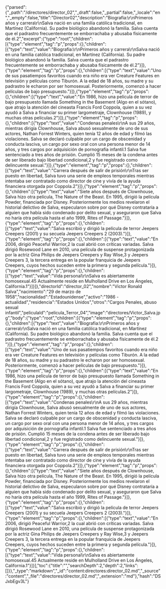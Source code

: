{"parsed":{"_path":"/directores/director_02","_draft":false,"_partial":false,"_locale":"en","_empty":false,"title":"Director02","description":"Biografia:\r\nPrimeros años y carrera\r\nSalva nació en una familia católica tradicional, en Martínez (California). Su padre biológico abandonó la familia. Salva cuenta que el padrastro frecuentemente se emborrachaba y abusaba físicamente de él.2​","excerpt":{"type":"root","children":[{"type":"element","tag":"p","props":{},"children":[{"type":"text","value":"Biografia:\r\nPrimeros años y carrera\r\nSalva nació en una familia católica tradicional, en Martínez (California). Su padre biológico abandonó la familia. Salva cuenta que el padrastro frecuentemente se emborrachaba y abusaba físicamente de él.2​"}]},{"type":"element","tag":"p","props":{},"children":[{"type":"text","value":"Uno de sus pasatiempos favoritos cuando era niño era ver Creature Features en televisión y películas como Tiburón. A la edad de 18 años, su madre y su padrastro le echaron por ser homosexual. Posteriormente, comenzó a hacer películas de bajo presupuesto."}]},{"type":"element","tag":"p","props":{},"children":[{"type":"text","value":"En 1986, hizo una película de terror de bajo presupuesto llamada Something in the Basement (Algo en el sótano), que atrajo la atención del cineasta Francis Ford Coppola, quien a su vez ayudó a Salva a financiar su primer largometraje, Clownhouse (1989), y muchas otras películas.2​"}]},{"type":"element","tag":"p","props":{},"children":[{"type":"text","value":"Condenas penales\r\nA sus 29 años, mientras dirigía Clownhouse, Salva abusó sexualmente de uno de sus actores, Nathan Forrest Winters, quien tenía 12 años de edad y filmó las violaciones. Salva se declaró culpable por un cargo de obscenidad y conducta lasciva, un cargo por sexo oral con una persona menor de 14 años, y tres cargos por adquisición de pornografía infantil.1​ Salva fue sentenciado a tres años de prisión. Cumplió 15 meses de la condena antes de ser liberado bajo libertad condicional,2​ y fue registrado como delincuente sexual."}]},{"type":"element","tag":"p","props":{},"children":[{"type":"text","value":"Carrera después de salir de prisión\r\nTras ser puesto en libertad, Salva tuvo una serie de empleos temporales mientras intentaba ser contratado como director de cine y vivía de la ayuda financiera otorgada por Coppola.2​"}]},{"type":"element","tag":"p","props":{},"children":[{"type":"text","value":"Siete años después de Clownhouse, Salva hizo otra película, The Nature of the Beast. En 1995, dirigió la película Powder, financiada por Disney. Posteriormente los medios revelaron el historial delictivo de Salva, especularon sobre por qué Disney contrataría a alguien que había sido condenado por delito sexual, y aseguraron que Salva no haría otra película hasta el año 1999, Rites of Passage."}]},{"type":"element","tag":"p","props":{},"children":[{"type":"text","value":"Salva escribió y dirigió la película de terror Jeepers Creepers (2001) y su secuela Jeepers Creepers 2 (2003)."}]},{"type":"element","tag":"p","props":{},"children":[{"type":"text","value":"En 2006, dirigió Peaceful Warrior,2​ la cual abrió con críticas variadas. Salva dirigió Rosewood Lane en 2010, una película de suspense protagonizada por la actriz Gina Philips de Jeepers Creepers y Ray Wise,3​ y Jeepers Creepers 3, la tercera entrega en la popular franquicia de Jeepers Creepers, cuyos hechos suceden entre la primera y segunda película."}]},{"type":"element","tag":"p","props":{},"children":[{"type":"text","value":"Vida personal\r\nSalva es abiertamente homosexual.4​5​ Actualmente reside en Mulholland Drive en Los Ángeles, California.1​"}]}]},"directorId":"director_02","nombre":"Victor Ronald Salva","nacimiento":"29 de marzo de 1958","nacionalidad":"Estadounidense","activo":"1986 - actualidad","residencia":"Estados Unidos","otros":"Cargos Penales, abuso sexual infantil","peliculaId":"pelicula_Terror_04","image":"directores/Victor_Salva.jpg","body":{"type":"root","children":[{"type":"element","tag":"p","props":{},"children":[{"type":"text","value":"Biografia:\r\nPrimeros años y carrera\r\nSalva nació en una familia católica tradicional, en Martínez (California). Su padre biológico abandonó la familia. Salva cuenta que el padrastro frecuentemente se emborrachaba y abusaba físicamente de él.2​"}]},{"type":"element","tag":"p","props":{},"children":[{"type":"text","value":"Uno de sus pasatiempos favoritos cuando era niño era ver Creature Features en televisión y películas como Tiburón. A la edad de 18 años, su madre y su padrastro le echaron por ser homosexual. Posteriormente, comenzó a hacer películas de bajo presupuesto."}]},{"type":"element","tag":"p","props":{},"children":[{"type":"text","value":"En 1986, hizo una película de terror de bajo presupuesto llamada Something in the Basement (Algo en el sótano), que atrajo la atención del cineasta Francis Ford Coppola, quien a su vez ayudó a Salva a financiar su primer largometraje, Clownhouse (1989), y muchas otras películas.2​"}]},{"type":"element","tag":"p","props":{},"children":[{"type":"text","value":"Condenas penales\r\nA sus 29 años, mientras dirigía Clownhouse, Salva abusó sexualmente de uno de sus actores, Nathan Forrest Winters, quien tenía 12 años de edad y filmó las violaciones. Salva se declaró culpable por un cargo de obscenidad y conducta lasciva, un cargo por sexo oral con una persona menor de 14 años, y tres cargos por adquisición de pornografía infantil.1​ Salva fue sentenciado a tres años de prisión. Cumplió 15 meses de la condena antes de ser liberado bajo libertad condicional,2​ y fue registrado como delincuente sexual."}]},{"type":"element","tag":"p","props":{},"children":[{"type":"text","value":"Carrera después de salir de prisión\r\nTras ser puesto en libertad, Salva tuvo una serie de empleos temporales mientras intentaba ser contratado como director de cine y vivía de la ayuda financiera otorgada por Coppola.2​"}]},{"type":"element","tag":"p","props":{},"children":[{"type":"text","value":"Siete años después de Clownhouse, Salva hizo otra película, The Nature of the Beast. En 1995, dirigió la película Powder, financiada por Disney. Posteriormente los medios revelaron el historial delictivo de Salva, especularon sobre por qué Disney contrataría a alguien que había sido condenado por delito sexual, y aseguraron que Salva no haría otra película hasta el año 1999, Rites of Passage."}]},{"type":"element","tag":"p","props":{},"children":[{"type":"text","value":"Salva escribió y dirigió la película de terror Jeepers Creepers (2001) y su secuela Jeepers Creepers 2 (2003)."}]},{"type":"element","tag":"p","props":{},"children":[{"type":"text","value":"En 2006, dirigió Peaceful Warrior,2​ la cual abrió con críticas variadas. Salva dirigió Rosewood Lane en 2010, una película de suspense protagonizada por la actriz Gina Philips de Jeepers Creepers y Ray Wise,3​ y Jeepers Creepers 3, la tercera entrega en la popular franquicia de Jeepers Creepers, cuyos hechos suceden entre la primera y segunda película."}]},{"type":"element","tag":"p","props":{},"children":[{"type":"text","value":"Vida personal\r\nSalva es abiertamente homosexual.4​5​ Actualmente reside en Mulholland Drive en Los Ángeles, California.1​"}]}],"toc":{"title":"","searchDepth":2,"depth":2,"links":[]}},"_type":"markdown","_id":"content:directores:director_02.md","_source":"content","_file":"directores/director_02.md","_extension":"md"},"hash":"DSJxbEgv3L"}